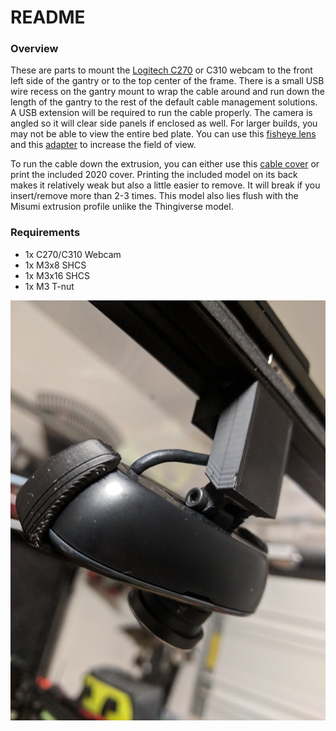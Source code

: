 # README

### Overview

These are parts to mount the [Logitech C270](https://www.amazon.com/Logitech-Widescreen-designed-Calling-Recording/dp/B004FHO5Y6) or C310 webcam to the front left side of the gantry or to the top center of the frame. There is a small USB wire recess on the gantry mount to wrap the cable around and run down the length of the gantry to the rest of the default cable management solutions. A USB extension will be required to run the cable properly. The camera is angled so it will clear side panels if enclosed as well. For larger builds, you may not be able to view the entire bed plate. You can use this [fisheye lens](https://www.amazon.com/gp/product/B0179JX8GC/) and this [adapter](https://www.thingiverse.com/thing:2561414) to increase the field of view.

To run the cable down the extrusion, you can either use this [cable cover](https://www.thingiverse.com/thing:1478147) or print the included 2020 cover. Printing the included model on its back makes it relatively weak but also a little easier to remove. It will break if you insert/remove more than 2-3 times. This model also lies flush with the Misumi extrusion profile unlike the Thingiverse model.

### Requirements

 * 1x C270/C310 Webcam
 * 1x M3x8 SHCS
 * 1x M3x16 SHCS
 * 1x M3 T-nut

 ![Camera Mount](Logitech_C270_Mount.jpg)

